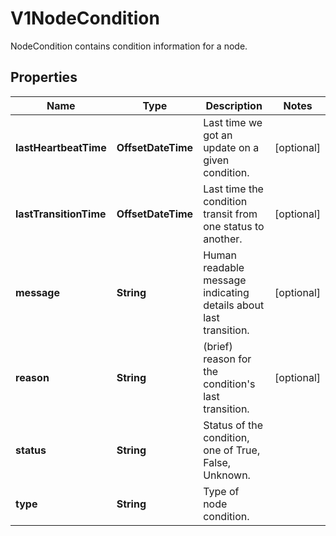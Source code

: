 

# V1NodeCondition

NodeCondition contains condition information for a node.

## Properties

| Name | Type | Description | Notes |
|------------ | ------------- | ------------- | -------------|
|**lastHeartbeatTime** | **OffsetDateTime** | Last time we got an update on a given condition. |  [optional] |
|**lastTransitionTime** | **OffsetDateTime** | Last time the condition transit from one status to another. |  [optional] |
|**message** | **String** | Human readable message indicating details about last transition. |  [optional] |
|**reason** | **String** | (brief) reason for the condition&#39;s last transition. |  [optional] |
|**status** | **String** | Status of the condition, one of True, False, Unknown. |  |
|**type** | **String** | Type of node condition. |  |



